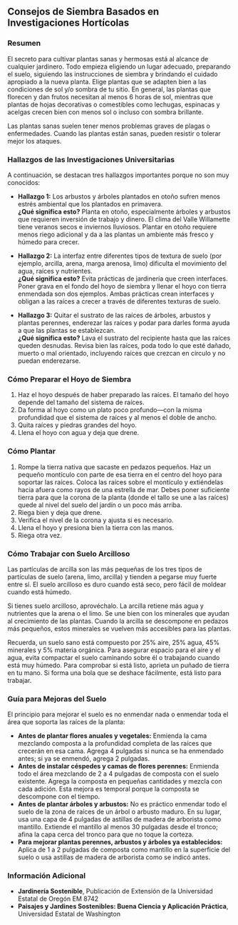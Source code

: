 ## Consejos de Siembra Basados en Investigaciones Hortícolas

### Resumen

El secreto para cultivar plantas sanas y hermosas está al alcance de cualquier jardinero. Todo empieza eligiendo un lugar adecuado, preparando el suelo, siguiendo las instrucciones de siembra y brindando el cuidado apropiado a la nueva planta. Elige plantas que se adapten bien a las condiciones de sol y/o sombra de tu sitio. En general, las plantas que florecen y dan frutos necesitan al menos 6 horas de sol, mientras que plantas de hojas decorativas o comestibles como lechugas, espinacas y acelgas crecen bien con menos sol o incluso con sombra brillante.

Las plantas sanas suelen tener menos problemas graves de plagas o enfermedades. Cuando las plantas están sanas, pueden resistir o tolerar mejor los ataques.

### Hallazgos de las Investigaciones Universitarias

A continuación, se destacan tres hallazgos importantes porque no son muy conocidos:

- **Hallazgo 1:** Los arbustos y árboles plantados en otoño sufren menos estrés ambiental que los plantados en primavera.  
  **¿Qué significa esto?** Planta en otoño, especialmente árboles y arbustos que requieren inversión de trabajo y dinero. El clima del Valle Willamette tiene veranos secos e inviernos lluviosos. Plantar en otoño requiere menos riego adicional y da a las plantas un ambiente más fresco y húmedo para crecer.

- **Hallazgo 2:** La interfaz entre diferentes tipos de textura de suelo (por ejemplo, arcilla, arena, marga arenosa, limo) dificulta el movimiento del agua, raíces y nutrientes.  
  **¿Qué significa esto?** Evita prácticas de jardinería que creen interfaces. Poner grava en el fondo del hoyo de siembra y llenar el hoyo con tierra enmendada son dos ejemplos. Ambas prácticas crean interfaces y obligan a las raíces a crecer a través de diferentes texturas de suelo.

- **Hallazgo 3:** Quitar el sustrato de las raíces de árboles, arbustos y plantas perennes, enderezar las raíces y podar para darles forma ayuda a que las plantas se establezcan.  
  **¿Qué significa esto?** Lava el sustrato del recipiente hasta que las raíces queden desnudas. Revisa bien las raíces, poda todo lo que esté dañado, muerto o mal orientado, incluyendo raíces que crezcan en círculo y no puedan enderezarse.

### Cómo Preparar el Hoyo de Siembra

1. Haz el hoyo después de haber preparado las raíces. El tamaño del hoyo depende del tamaño del sistema de raíces.
2. Da forma al hoyo como un plato poco profundo—con la misma profundidad que el sistema de raíces y al menos el doble de ancho.
3. Quita raíces y piedras grandes del hoyo.
4. Llena el hoyo con agua y deja que drene.

### Cómo Plantar

1. Rompe la tierra nativa que sacaste en pedazos pequeños. Haz un pequeño montículo con parte de esa tierra en el centro del hoyo para soportar las raíces. Coloca las raíces sobre el montículo y extiéndelas hacia afuera como rayos de una estrella de mar. Debes poner suficiente tierra para que la corona de la planta (donde el tallo se une a las raíces) quede al nivel del suelo del jardín o un poco más arriba.
2. Riega bien y deja que drene.
3. Verifica el nivel de la corona y ajusta si es necesario.
4. Llena el hoyo y presiona bien la tierra con las manos.
5. Riega otra vez.

### Cómo Trabajar con Suelo Arcilloso

Las partículas de arcilla son las más pequeñas de los tres tipos de partículas de suelo (arena, limo, arcilla) y tienden a pegarse muy fuerte entre sí. El suelo arcilloso es duro cuando está seco, pero fácil de moldear cuando está húmedo.

Si tienes suelo arcilloso, aprovéchalo. La arcilla retiene más agua y nutrientes que la arena o el limo. Se une bien con los minerales que ayudan al crecimiento de las plantas. Cuando la arcilla se descompone en pedazos más pequeños, estos minerales se vuelven más accesibles para las plantas.

Recuerda, un suelo sano está compuesto por 25% aire, 25% agua, 45% minerales y 5% materia orgánica. Para asegurar espacio para el aire y el agua, evita compactar el suelo caminando sobre él o trabajando cuando está muy húmedo. Para comprobar si está listo, aprieta un puñado de tierra en tu mano. Si forma una bola que se deshace fácilmente, está listo para trabajar.

### Guía para Mejoras del Suelo

El principio para mejorar el suelo es no enmendar nada o enmendar toda el área que soporta las raíces de la planta:

- **Antes de plantar flores anuales y vegetales:** Enmienda la cama mezclando composta a la profundidad completa de las raíces que crecerán en esa cama. Agrega 4 pulgadas si nunca se ha enmendado antes; si ya se enmendó, agrega 2 pulgadas.
- **Antes de instalar céspedes y camas de flores perennes:** Enmienda todo el área mezclando de 2 a 4 pulgadas de composta con el suelo existente. Agrega la composta en pequeñas cantidades y mezcla con cada adición. Esta mejora es temporal porque la composta se descompone con el tiempo.
- **Antes de plantar árboles y arbustos:** No es práctico enmendar todo el suelo de la zona de raíces de un árbol o arbusto maduro. En su lugar, usa una capa de 4 pulgadas de astillas de madera de arborista como mantillo. Extiende el mantillo al menos 30 pulgadas desde el tronco; afina la capa cerca del tronco para que no toque la corteza.
- **Para mejorar plantas perennes, arbustos y árboles ya establecidos:** Aplica de 1 a 2 pulgadas de composta como mantillo en la superficie del suelo o usa astillas de madera de arborista como se indicó antes.

### Información Adicional

- **Jardinería Sostenible**, Publicación de Extensión de la Universidad Estatal de Oregón EM 8742  
- **Paisajes y Jardines Sostenibles: Buena Ciencia y Aplicación Práctica**, Universidad Estatal de Washington
